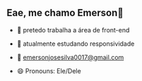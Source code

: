  Eae, me chamo Emerson👋
----------------------------------------------------------------------------------------------------------------------------------------------------------------------------

- 🔭 pretedo trabalha a área de front-end
- 🌱 atualmente estudando responsividade
- 💬 emersonjosesilva0017@gmail.com
- 😄 Pronouns: Ele/Dele

   <div>
      <a href="https://beacons.ai/emersonjose444">
      <img height="180em" scr="https://github-readme-stats.vercel.app/api?username=anuraghazra&show_icons=true&theme=transparent"/>

  


